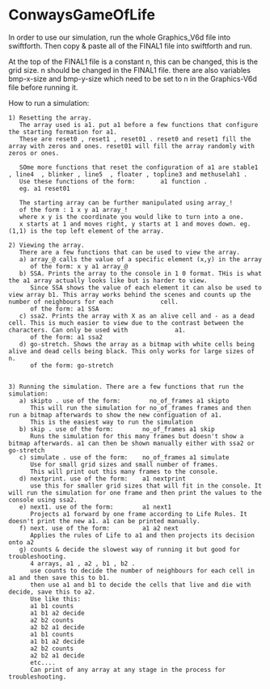 # ConwaysGameOfLife


In order to use our simulation, run the whole Graphics_V6d file into swiftforth. Then copy & paste all of the FINAL1 file into swiftforth and run.

At the top of the FINAL1 file is a constant n, this can be changed, this is the grid size. 
n should be changed in the FINAL1 file. there are also variables bmp-x-size and bmp-y-size which need to be set to n in the Graphics-V6d file before running it.

How to run a simulation:

    1) Resetting the array. 
       The array used is a1. put a1 before a few functions that configure the starting formation for a1.
       These are reset0 , reset1 , reset01 . reset0 and reset1 fill the array with zeros and ones. reset01 will fill the array randomly with zeros or ones.
       
       SOme more functions that reset the configuration of a1 are stable1 , line4  , blinker , line5  , floater , topline3 and methuselah1 .
       Use these functions of the form:       a1 function .
       eg. a1 reset01
       
       The starting array can be further manipulated using array_!
       of the form : 1 x y a1 array_! 
       where x y is the coordinate you would like to turn into a one. 
       x starts at 1 and moves right, y starts at 1 and moves down. eg. (1,1) is the top left element of the array.
       
    2) Viewing the array.
       There are a few functions that can be used to view the array.
       a) array_@ calls the value of a specific element (x,y) in the array
          of the form: x y a1 array_@
       b) SSA. Prints the array to the console in 1 0 format. THis is what the a1 array actually looks like but is harder to view.
          Since SSA shows the value of each element it can also be used to view array b1. This array works behind the scenes and counts up the number of neighbours for each             cell. 
          of the form: a1 SSA
       c) ssa2. Prints the array with X as an alive cell and - as a dead cell. This is much easier to view due to the contrast between the characters. Can only be used with             a1.
          of the form: a1 ssa2
       d) go-stretch. Shows the array as a bitmap with white cells being alive and dead cells being black. This only works for large sizes of n.
          of the form: go-stretch
          
       
    3) Running the simulation. There are a few functions that run the simulation:
       a) skipto . use of the form:        no_of_frames a1 skipto
          This will run the simulation for no_of_frames frames and then run a bitmap afterwards to show the new configuation of a1. 
          This is the easiest way to run the simulation
       b) skip . use of the form:        no_of_frames a1 skip
          Runs the simulation for this many frames but doesn't show a bitmap afterwards. a1 can then be shown manually either with ssa2 or go-stretch 
       c) simulate . use of the form:    no_of_frames a1 simulate
          Use for small grid sizes and small number of frames.
          This will print out this many frames to the console. 
       d) nextprint. use of the form:    a1 nextprint
          use this for smaller grid sizes that will fit in the console. It will run the simulation for one frame and then print the values to the console using ssa2.
       e) next1. use of the form:        a1 next1
          Projects a1 forward by one frame according to Life Rules. It doesn't print the new a1. a1 can be printed manually.
       f) next. use of the form:         a1 a2 next
          Applies the rules of Life to a1 and then projects its decision onto a2
       g) counts & decide the slowest way of running it but good for troubleshooting.
          4 arrays, a1 , a2 , b1 , b2 .
          use counts to decide the number of neighbours for each cell in a1 and then save this to b1.
          then use a1 and b1 to decide the cells that live and die with decide, save this to a2.
          Use like this:
          a1 b1 counts
          a1 b1 a2 decide
          a2 b2 counts
          a2 b2 a1 decide
          a1 b1 counts
          a1 b1 a2 decide
          a2 b2 counts
          a2 b2 a1 decide
          etc....
          Can print of any array at any stage in the process for troubleshooting. 

